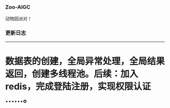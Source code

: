### Zoo-AIGC
动物园派对！
### 更新日志
------
# 数据表的创建，全局异常处理，全局结果返回，创建多线程池。后续：加入redis，完成登陆注册，实现权限认证 ......。

